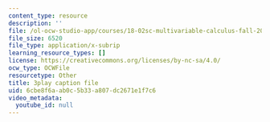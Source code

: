 ```yaml
---
content_type: resource
description: ''
file: /ol-ocw-studio-app/courses/18-02sc-multivariable-calculus-fall-2010/6cbe8f6aab0c5b33a807dc2671e1f7c6_p06QDsAPY4g.vtt
file_size: 6520
file_type: application/x-subrip
learning_resource_types: []
license: https://creativecommons.org/licenses/by-nc-sa/4.0/
ocw_type: OCWFile
resourcetype: Other
title: 3play caption file
uid: 6cbe8f6a-ab0c-5b33-a807-dc2671e1f7c6
video_metadata:
  youtube_id: null
---
```

